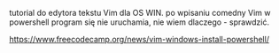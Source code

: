 tutorial do edytora tekstu Vim dla OS WIN.
po wpisaniu comedny Vim w powershell program się nie uruchamia, nie wiem dlaczego - sprawdzić. 

https://www.freecodecamp.org/news/vim-windows-install-powershell/
